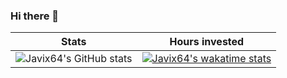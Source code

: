 ### Hi there 👋
|  Stats | Hours invested  |
|---|---|
|![Javix64's GitHub stats](https://github-readme-stats.vercel.app/api?username=javix64&show=prs_merged,prs_merged_percentage&show_icons=true)   | [![Javix64's wakatime stats](https://github-readme-stats.vercel.app/api/wakatime?username=javix64&layout=compact)](https://github.com/javix64/javix64)  |